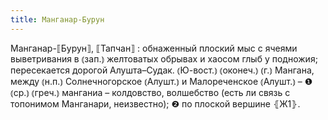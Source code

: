 ```yaml
---
title: Манганар-Бурун
---
```


Манганар-⟦Бурун⟧, ⟦Тапчан⟧
: обнаженный плоский мыс с ячеями выветривания в ⦅зап.⦆ желтоватых обрывах и хаосом глыб у подножия; пересекается дорогой Алушта–Судак. ⦅Ю-вост.⦆ ⦅оконеч.⦆ ⦅г.⦆ Мангана, между ⦅н.п.⦆ Солнечногорское ⦅Алушт.⦆ и Малореченское ⦅Алушт.⦆ – ❶ ⦅ср.⦆ ⦅греч.⦆ манганиа – колдовство, волшебство (есть ли связь с топонимом Манганари, неизвестно); ❷ по плоской вершине ⦃Ж1⦄.
